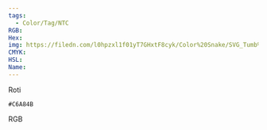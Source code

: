 ```yaml
---
tags:
  - Color/Tag/NTC
RGB:
Hex:
img: https://filedn.com/l0hpzxl1f01yT7GHxtF8cyk/Color%20Snake/SVG_Tumb%20Mass%20No%20Name/C6A84B.svg
CMYK:
HSL:
Name:
---
```

Roti
```palette
#C6A84B
```
RGB
